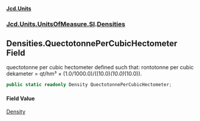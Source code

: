 #### [Jcd.Units](index.md 'index')

### [Jcd.Units.UnitsOfMeasure.SI](Jcd.Units.UnitsOfMeasure.SI.md 'Jcd.Units.UnitsOfMeasure.SI').[Densities](Densities.md 'Jcd.Units.UnitsOfMeasure.SI.Densities')

## Densities.QuectotonnePerCubicHectometer Field

quectotonne per cubic hectometer defined such that: rontotonne per cubic dekameter = qt/hm³ ×
(1.0/1000.0)/((10.0)*(10.0)*(10.0)).

```csharp
public static readonly Density QuectotonnePerCubicHectometer;
```

#### Field Value

[Density](Density.md 'Jcd.Units.UnitTypes.Density')
